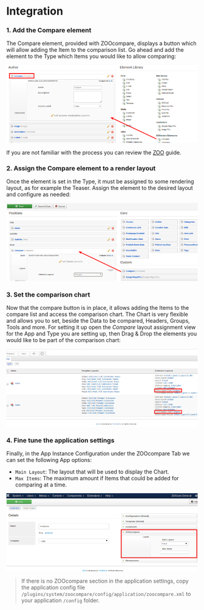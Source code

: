 # Integration

### 1. Add the Compare element

The Compare element, provided with ZOOcompare, displays a button which will allow adding the Item to the comparison list. Go ahead and add the element to the Type which Items you would like to allow comparing:

![ZOOcompare - add Compare element to the item type](./assets/compare-add-element.png)

If you are not familiar with the process you can review the [ZOO](http://www.yootheme.com/zoo/documentation/advanced/extend-pre-build-types) guide.

### 2. Assign the Compare element to a render layout

Once the element is set in the Type, it must be assigned to some rendering layout, as for example the Teaser. Assign the element to the desired layout and configure as needed:

![ZOOcompare - add Compare element to the layout](./assets/compare-add-element-layout.png)

### 3. Set the comparison chart

Now that the compare button is in place, it allows adding the Items to the compare list and access the comparison chart. The Chart is very flexible and allows you to set, beside the Data to be compared, Headers, Groups, Tools and more. For setting it up open the  *Compare* layout assignment view for the App and Type you are setting up, then Drag & Drop the elements you would like to be part of the comparison chart:

![ZOOcompare - Compare layout](./assets/compare-chart-layout.png)

### 4. Fine tune the application settings

Finally, in the App Instance Configuration under the ZOOcompare Tab we can set the following App options:

- `Main Layout`: The layout that will be used to display the Chart.
- `Max Items`: The maximum amount if Items that could be added for comparing at a time.

![ZOOcompare tab in the application settings](./assets/application-zoocompare-tab.png)

> If there is no ZOOcompare section in the application settings, copy the application config file `/plugins/system/zoocompare/config/application/zoocompare.xml` to your application `/config` folder.

